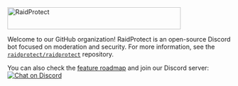<img src="https://user-images.githubusercontent.com/22115890/163787243-92a7bea2-2dee-44a9-aa31-67464f9f2493.png" alt="RaidProtect" width="390" height="50">

Welcome to our GitHub organization! RaidProtect is an open-source Discord bot
focused on moderation and security. For more information, see the
[`raidprotect/raidprotect`](https://github.com/raidprotect/raidprotect)
repository.

You can also check the [feature roadmap](https://github.com/orgs/raidprotect/projects/2)
and join our Discord server:
[![Chat on Discord](https://img.shields.io/badge/discord-.gg%2Fraidprotect-5865F2?style=flat&logo=discord&logoColor=white)](https://discord.gg/raidprotect)
